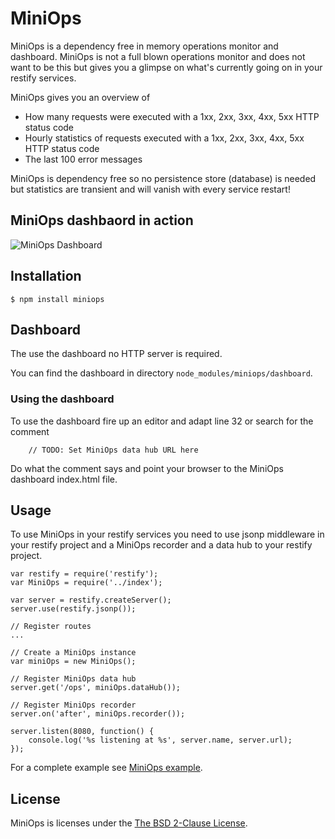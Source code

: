 # MiniOps
MiniOps is a dependency free in memory operations monitor and dashboard. MiniOps is not a full blown operations
monitor and does not want to be this but gives you a glimpse on what's currently going on in your restify services.

MiniOps gives you an overview of

* How many requests were executed with a 1xx, 2xx, 3xx, 4xx, 5xx HTTP status code
* Hourly statistics of requests executed with a 1xx, 2xx, 3xx, 4xx, 5xx HTTP status code
* The last 100 error messages

MiniOps is dependency free so no persistence store (database) is needed but statistics are transient and will vanish
with every service restart!

## MiniOps dashbaord in action

![MiniOps Dashboard](https://raw.github.com/saintedlama/miniops/master/assets/dashboard.png)

## Installation

    $ npm install miniops

## Dashboard
The use the dashboard no HTTP server is required.

You can find the dashboard in directory `node_modules/miniops/dashboard`.

### Using the dashboard
To use the dashboard fire up an editor and adapt line 32 or search for the comment

        // TODO: Set MiniOps data hub URL here

Do what the comment says and point your browser to the MiniOps dashboard index.html file.

## Usage
To use MiniOps in your restify services you need to use jsonp middleware in your restify project and a MiniOps
recorder and a data hub to your restify project.

    var restify = require('restify');
    var MiniOps = require('../index');

    var server = restify.createServer();
    server.use(restify.jsonp());

    // Register routes
    ...

    // Create a MiniOps instance
    var miniOps = new MiniOps();

    // Register MiniOps data hub
    server.get('/ops', miniOps.dataHub());

    // Register MiniOps recorder
    server.on('after', miniOps.recorder());

    server.listen(8080, function() {
        console.log('%s listening at %s', server.name, server.url);
    });

For a complete example see
[MiniOps example](https://github.com/saintedlama/miniops/tree/master/examples).

## License
MiniOps is licenses under the [The BSD 2-Clause License](http://opensource.org/licenses/BSD-2-Clause).
